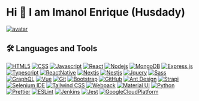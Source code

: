 # Hi 👋 I am Imanol Enrique (Husdady) 

[![avatar](https://imgur.com/LdK0w1Y)](https://github.com/Husdady)

## 🛠️ Languages and Tools

[![HTML5](https://img.shields.io/badge/-HTML-F3F1F1?style=flat&logo=html5)](https://devdocs.io/html/)
[![CSS](https://img.shields.io/badge/-CSS-264de4?style=flat&logo=css3)](https://devdocs.io/css/)
[![Javascript](https://img.shields.io/badge/-JavaScript-20201A?style=flat&logo=javascript)](https://devdocs.io/javascript/)
[![React](https://img.shields.io/badge/-React-11324D?style=flat&logo=react)](https://es.reactjs.org/)
[![Nodejs](https://img.shields.io/badge/-Nodejs-303030?style=flat&logo=node.js)](https://nodejs.org/es/)
[![MongoDB](https://img.shields.io/badge/-MongoDB-144A0C?style=flat&logo=mongodb)](https://www.mongodb.com/)
[![Express.js](https://img.shields.io/badge/-Express-20201A?style=flat&logo=express)](https://expressjs.com/)
[![Typescript](https://img.shields.io/badge/-Typescript-083960?style=flat&logo=typescript)](https://devdocs.io/typescript/)
[![ReactNative](https://img.shields.io/badge/-React%20Native-0B1963?style=flat&logo=react)](https://reactnative.dev/)
[![Nextjs](https://img.shields.io/badge/-Nextjs-ECECEC?style=flat&logo=next.js&logoColor=black)](https://nextjs.org/)
[![Nestjs](https://img.shields.io/badge/-Nestjs-20201A?style=flat&logo=nestjs&logoColor=ea2845)](https://nestjs.com/)
[![Jquery](https://img.shields.io/badge/-Jquery-0769ad?style=flat&logo=jquery)](https://devdocs.io/javascript/)
[![Sass](https://img.shields.io/badge/-Sass-880A49?style=flat&logo=sass)](https://devdocs.io/sass/)
[![GraphQL](https://img.shields.io/badge/-GraphQL-C31088?style=flat&logo=graphql)](https://cloud.google.com/?hl=es)
[![Vue](https://img.shields.io/badge/-Vue-374F44?style=flat&logo=vue.js)](https://vuejs.org/)
[![Git](https://img.shields.io/badge/-Git-20201A?style=flat&logo=git)](https://git-scm.com/)
[![Bootstrap](https://img.shields.io/badge/-Bootstrap-370E74?style=flat&logo=bootstrap)](https://getbootstrap.com/)
[![GitHub](https://img.shields.io/badge/-GitHub-20201A?style=flat&logo=github)](https://github.com/)
[![Ant Design](https://img.shields.io/badge/-AntDesign-F3F1F1?style=flat&logo=ant-design&logoColor=black)](https://ant.design/)
[![Strapi](https://img.shields.io/badge/-Strapi-463593?style=flat&logo=strapi)](https://cloud.google.com/?hl=es)
[![Selenium IDE](https://img.shields.io/badge/-Selenium%20IDE-F3F1F1?style=flat&logo=selenium)](https://cloud.google.com/?hl=es)
[![Tailwind CSS](https://img.shields.io/badge/-Tailwind%20CSS-20201A?style=flat&logo=tailwind-css)](https://tailwindcss.com/)
[![Webpack](https://img.shields.io/badge/-Webpack-20201A?style=flat&logo=webpack)](https://webpack.js.org/)
[![Material UI](https://img.shields.io/badge/-Material%20UI-F3F1F1?style=flat&logo=mui)](https://mui.com/)
[![Python](https://img.shields.io/badge/-Python-FFD43B?style=flat&logo=python)](https://mui.com/)
[![Prettier](https://img.shields.io/badge/-Prettier-20201A?style=flat&logo=prettier)](https://mui.com/)
[![ESLint](https://img.shields.io/badge/-ESLint-7900F8?style=flat&logo=eslint)](https://mui.com/)
[![Jenkins](https://img.shields.io/badge/-Jenkins-20201A?style=flat&logo=jenkins)](https://mui.com/)
[![Jest](https://img.shields.io/badge/-Jest-E71650?style=flat&logo=jest)](https://mui.com/)
[![GoogleCloudPlatform](https://img.shields.io/badge/-Google_Cloud_Platform-193C76?style=flat&logo=GoogleCloud)](https://cloud.google.com/?hl=es)
